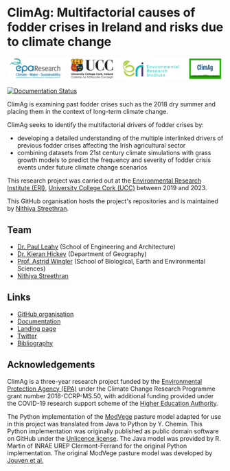 # ClimAg: Multifactorial causes of fodder crises in Ireland and risks due to climate change

![ClimAg project logos](/images/logos.png)

[![Documentation Status](https://readthedocs.org/projects/climag/badge/?version=latest)](https://climag.readthedocs.io/?badge=latest)

ClimAg is examining past fodder crises such as the 2018 dry summer and placing them in the context of long-term climate change.

ClimAg seeks to identify the multifactorial drivers of fodder crises by:

- developing a detailed understanding of the multiple interlinked drivers of previous fodder crises affecting the Irish agricultural sector
- combining datasets from 21st century climate simulations with grass growth models to predict the frequency and severity of fodder crisis events under future climate change scenarios

This research project was carried out at the [Environmental Research Institute (ERI)](https://eri.ucc.ie), [University College Cork (UCC)](https://www.ucc.ie) between 2019 and 2023.

This GitHub organisation hosts the project's repositories and is maintained by [Nithiya Streethran](https://github.com/nmstreethran).

## Team

- [Dr. Paul Leahy](https://research.ucc.ie/profiles/D012/paulleahy) (School of Engineering and Architecture)
- [Dr. Kieran Hickey](https://research.ucc.ie/profiles/A010/kieranhickey) (Department of Geography)
- [Prof. Astrid Wingler](https://research.ucc.ie/profiles/D026/astridwingler) (School of Biological, Earth and Environmental Sciences)
- [Nithiya Streethran](https://research.ucc.ie/profiles/D012/nstreethran)

## Links

- [GitHub organisation](https://github.com/ClimAg)
- [Documentation](https://climag.readthedocs.io/)
- [Landing page](https://www.ucc.ie/en/eel/projects/climag/)
- [Twitter](https://twitter.com/climatt_project)
- [Bibliography](https://www.zotero.org/groups/4706660/climag/library)

## Acknowledgements

ClimAg is a three-year research project funded by the [Environmental Protection Agency (EPA)](https://www.epa.ie/) under the Climate Change Research Programme grant number 2018-CCRP-MS.50, with additional funding provided under the COVID-19 research support scheme of the [Higher Education Authority](https://hea.ie/).

The Python implementation of the [ModVege](https://code.europa.eu/agri4cast/modvege) pasture model adapted for use in this project was translated from Java to Python by Y. Chemin.
This Python implementation was originally published as public domain software on GitHub under the [Unlicence license](https://github.com/ClimAg/modvege).
The Java model was provided by R. Martin of INRAE UREP Clermont-Ferrand for the original Python implementation.
The original ModVege pasture model was developed by [Jouven et al.](https://doi.org/10.1111/j.1365-2494.2006.00515.x)
